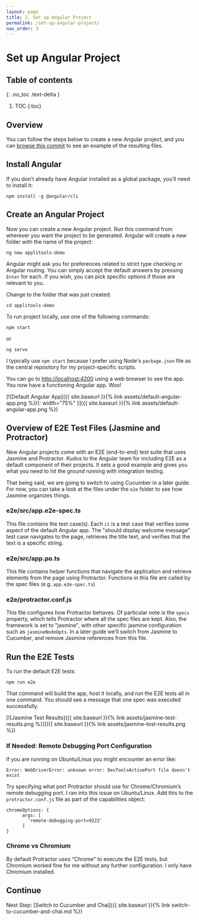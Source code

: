 ```yaml
---
layout: page
title: 2. Set up Angular Project
permalink: /set-up-angular-project/
nav_order: 3
---
```


# Set up Angular Project

## Table of contents
{: .no_toc .text-delta }

1. TOC
{:toc}

## Overview

You can follow the steps below to create a new Angular project, and you can [browse this commit](https://github.com/vertigon451/applitools-demo/tree/0fb884fdded91e22698b10889232fa0bfb3fce9d) to see an example of the resulting files.


## Install Angular

If you don’t already have Angular installed as a global package, you’ll need to install it:

```
npm install -g @angular/cli
```

## Create an Angular Project

Now you can create a new Angular project. Run this command from wherever you want the project to be generated. Angular will create a new folder with the name of the project:

```
ng new applitools-demo
```

Angular might ask you for preferences related to strict type checking or Angular routing. You can simply accept the default answers by pressing `Enter` for each. If you wish, you can pick specific options if those are relevant to you.

Change to the folder that was just created:

```
cd applitools-demo
```

To run project locally, use one of the following commands:

```
npm start
```

or

```
ng serve
```

I typically use `npm start` because I prefer using Node's `package.json` file as the central repository for my project-specific scripts.

You can go to [http://localhost:4200](http://localhost:4200) using a web browser to see the app. You now have a functioning Angular app. Woo!

[![Default Angular App]({{ site.baseurl }}{% link assets/default-angular-app.png %}){: width="75%" }]({{ site.baseurl }}{% link assets/default-angular-app.png %})

## Overview of E2E Test Files (Jasmine and Protractor)
New Angular projects come with an E2E (end-to-end) test suite that uses Jasmine and Protractor. Kudos to the Angular team for including E2E as a default component of their projects. It sets a good example and gives you what you need to hit the ground running with integration testing.

That being said, we are going to switch to using Cucumber in a later guide. For now, you can take a look at the files under the `e2e` folder to see how Jasmine organizes things.

### e2e/src/app.e2e-spec.ts
This file contains the test case(s). Each `it` is a test case that verifies some aspect of the default Angular app. The "should display welcome message" test case navigates to the page, retrieves the title text, and verifies that the text is a specific string.

### e2e/src/app.po.ts
This file contains helper functions that navigate the application and retrieve elements from the page using Protractor. Functions in this file are called by the spec files (e.g. `app.e2e-spec.ts`)

### e2e/protractor.conf.js
This file configures how Protractor behaves. Of particular note is the `specs` property, which tells Protractor where all the spec files are kept. Also, the framework is set to "jasmine", with other specific jasmine configuration such as `jasmineNodeOpts`.  In a later guide we’ll switch from Jasmine to Cucumber, and remove Jasmine references from this file.

## Run the E2E Tests
To run the default E2E tests:

```
npm run e2e
```

That command will build the app, host it locally, and run the E2E tests all in one command. You should see a message that one spec was executed successfully.

[![Jasmine Test Results]({{ site.baseurl }}{% link assets/jasmine-test-results.png %})]({{ site.baseurl }}{% link assets/jasmine-test-results.png %})

### If Needed: Remote Debugging Port Configuration
If you are running on Ubuntu/Linux you might encounter an error like:

```
Error: WebDriverError: unknown error: DevToolsActivePort file doesn't exist
```

Try specifying what port Protractor should use for Chrome/Chromium’s remote debugging port. I ran into this issue on Ubuntu/Linux. Add this to the `protractor.conf.js` file as part of the capabilities object:

```
chromeOptions: {
      args: [
        'remote-debugging-port=9222'
      ]
}
```

### Chrome vs Chromium
By default Protractor uses “Chrome” to execute the E2E tests, but Chromium worked fine for me without any further configuration. I only have Chromium installed.

## Continue

Next Step: [Switch to Cucumber and Chai]({{ site.baseurl }}{% link switch-to-cucumber-and-chai.md %})
